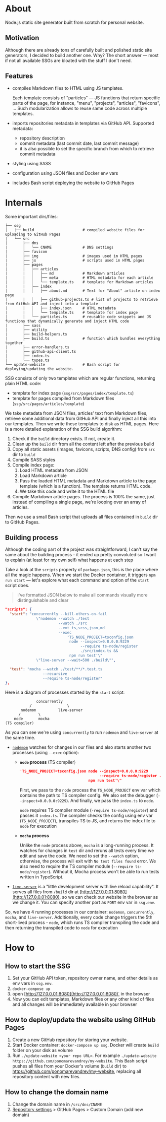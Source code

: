 # About

Node.js static site generator built from scratch for personal website.

## Motivation

Although there are already tons of carefully built and polished static site generators, I decided to build another one. Why? The short answer — most if not all available SSGs are bloated with the stuff I don't need.

## Features

- compiles Markdown files to HTML using JS templates.

  Each template consists of "particles" — JS functions that return specific parts of the page, for instance, "menu", "projects", "articles", "favicons", ... Such modularization allows to reuse same code across multiple templates.

- imports repositories metadata in templates via GitHub API. Supported metadata:
  - repository description
  - commit metadata (last commit date, last commit message)
  - it is also possible to set the specific branch from which to retrieve commit metadata
- styling using SASS
- configuration using JSON files and Docker env vars
- includes Bash script deploying the website to GitHub Pages

# Internals

Some important dirs/files:

```
├── ssg
|   ├── build                      # compiled website files for uploading to GitHub Pages
|   └── src
|       ├── dns
|       │   └── CNAME              # DNS settings
|       ├── favicon
|       ├── img                    # images used in HTML pages
|       ├── js                     # scripts used in HTML pages
|       ├── pages
|       |   ├── articles
|       |   │   ├── md             # Markdown articles
|       |   │   ├── meta           # HTML metadata for each article
|       |   │   └── template.ts    # template for Markdown articles
|       |   ├── index
|       |   │   ├── about.md       # Text for "About" article on index page
|       |   │   ├── github-projects.ts # list of projects to retrieve from GitHub API and inject into a template
|       |   │   ├── index.json     # HTML metadata
|       |   │   └── template.ts    # template for index page
|       |   └── particles.ts       # reusable code snippets and JS functions that dynamically generate and inject HTML code
|       ├── sass
|       ├── utility
|       ├── build-helpers.ts
|       ├── build.ts               # function which bundles everything together
|       ├── error-handlers.ts
|       ├── github-api-client.ts
|       ├── index.ts
|       └── types.ts
└── update-website                 # Bash script for deploying/updating the website.
```

SSG consists of only two templates which are regular functions, returning plain HTML code:

- template for index page (`ssg/src/pages/index/template.ts`)
- template for pages compiled from Markdown files (`ssg/src/pages/articles/template`)

We take metadata from JSON files, articles' text from Markdown files, retrieve some additional data from GitHub API and finally inject all this into our templates. Then we write these templates to disk as HTML pages. Here is a more detailed explanation of the SSG build algorithm:

1. Check if the `build` directory exists. If not, create it.
2. Clean up the `build` dir from all the content left after the previous build
3. Copy all static assets (images, favicons, scripts, DNS config) from `src` dir to `build`
4. Compile SASS styles
5. Compile index page:
   1. Load HTML metadata from JSON
   2. Load Markdown article
   3. Pass the loaded HTML metadata and Markdown article to the page template (which is a function). The template returns HTML code.
   4. We take this code and write it to the HTML file
6. Compile Markdown article pages. The process is 100% the same, just instead of compiling a single page, we're looping over an array of articles.

Then we use a small Bash script that uploads all files contained in `build` dir to GitHub Pages.

## Building process

Although the coding part of the project was straightforward, I can't say the same about the building process - it ended up pretty convoluted so I want to explain (at least for my own self) what happens at each step

Take a look at the `scripts` property of `package.json`, this is the place where all the magic happens. When we start the Docker container, it triggers `npm run start` — let's explore what each command and option of the `start` script ​does.

> I've formatted JSON below to make all commands visually more distinguishable and clear

```json
"scripts": {
  "start": "concurrently --kill-others-on-fail
              \"nodemon --watch ./test
                        --watch ./src
                        --ext ts,scss,json,md
                        --exec
                            'TS_NODE_PROJECT=tsconfig.json
                             node --inspect=0.0.0.0:9229
                                  --require ts-node/register
                                  ./src/index.ts &&
                             npm run test'\"
              \"live-server --wait=500 ./build\"",

  "test": "mocha --watch ./test/**/*.test.ts
                 --recursive
                 --require ts-node/register"
},
```

Here is a diagram of processes started by the `start` script:

```
              concurrently
           /                \
       nodemon          live-server
      /        \
    node       mocha
(TS compiler)
```

As you can see we're using `concurrently` to run `nodemon` and `live-server` at the same time.

- [`nodemon`](https://github.com/remy/nodemon) watches for changes in our files and also starts another two processes (using `--exec` option):

  - **`node` process** (TS compiler)

    ```json
    'TS_NODE_PROJECT=tsconfig.json node --inspect=0.0.0.0:9229
                                        --require ts-node/register ./src/index.ts &&
                                   npm run test'\"
    ```

    First, we pass to the `node` process the `TS_NODE_PROJECT` env var which contains the path to TS compiler config. We also set the debugger (`--inspect=0.0.0.0:9229`). And finally, we pass the `index.ts` to `node`.

    `node` requires TS compiler module (`-require ts-node/register`) and passes it `index.ts`. The compiler checks the config using env var (`TS_NODE_PROJECT`), transpiles TS to JS, and returns the index file to `node` for execution

  - **`mocha` process**

    Unlike the `node` process above, `mocha` is a long-running process. It watches for changes in `test` dir and reruns all tests every time we edit and save the code. We need to set the `--watch` option, otherwise, the process will exit with `No test files found` error. We also need to require the TS compiler module (`--require ts-node/register`). Without it, Mocha process won't be able to run tests written in TypeScript.

- [`live-server`](https://github.com/tapio/live-server#readme) is a "little development server with live reload capability". It serves all files from `/build` dir at [http://127.0.0.01:8080](http://127.0.0.01:8080), so we can check our website in the browser as we change it. You can specify another port as `PORT` env var in `ssg.env`.

So, we have 4 running processes in our container: `nodemon`, `concurrently`, `mocha`, and `live-server`. Additionally, every code change triggers the 5th short-lived process - `node`, which runs TS compiler transpiling the code and then returning the transpiled code ​to `node` for execution

# How to

## How to start the SSG

1. Set your GitHub API token, repository owner name, and other details as env vars in `ssg.env`.
2. `docker-compose up`
3. open [http://127.0.0.01:8080](http://127.0.0.01:8080)` in the browser
4. Now you can edit templates, Markdown files or any other kind of files and all changes will be immediately available in your browser

## How to deploy/update the website using GitHub Pages

1. Create a new GitHub repository for storing your website.
2. Start Docker container: `docker-compose up ssg`. Docker will create `build` folder on your disk as volume
3. Run `./update-website <your repo URL>`.
   For example `./update-website https://github.com/ponomarevandrey/my-website`. This Bash script pushes all files from your Docker's volume (`build` dir) to https://github.com/ponomarevandrey/my-website, replacing all repository content with new files.

## How to change the domain name

1. Change the domain name in `/src/dns/CNAME`
2. [Repository settings](https://github.com/ponomarevandrey/my-website/settings) > GitHub Pages > Custom Domain (add new domain)
